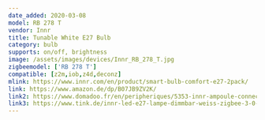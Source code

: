 ```yaml
---
date_added: 2020-03-08
model: RB 278 T
vendor: Innr
title: Tunable White E27 Bulb
category: bulb
supports: on/off, brightness
image: /assets/images/devices/Innr_RB_278_T.jpg
zigbeemodel: ['RB 278 T']
compatible: [z2m,iob,z4d,deconz]
mlink: https://www.innr.com/en/product/smart-bulb-comfort-e27-2pack/
link: https://www.amazon.de/dp/B07JB9ZV2K/
link2: https://www.domadoo.fr/en/peripheriques/5353-innr-ampoule-connectee-type-e27-zigbee-30-pack-de-2-ampoules-blanc-reglable-2200k-a-5000k-8718781552312.html
link3: https://www.tink.de/innr-led-e27-lampe-dimmbar-weiss-zigbee-3-0-rb-278-t-2-2er-set
---
```

